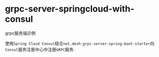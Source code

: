 # grpc-server-springcloud-with-consul

grpc服务端示例

使用`Spring Cloud Consul`结合`net.devh:grpc-server-spring-boot-starter`向`Consul`服务注册中心中注册`GRPC`服务.
